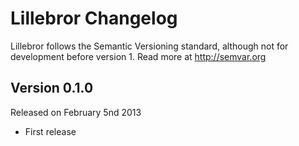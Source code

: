 Lillebror Changelog
==============

Lillebror follows the Semantic Versioning standard, although not for development
before version 1. Read more at http://semvar.org


Version 0.1.0
-------------

Released on February 5nd 2013

- First release
